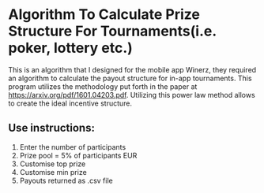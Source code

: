# Algorithm To Calculate Prize Structure For Tournaments(i.e. poker, lottery etc.)

This is an algorithm that I designed for the mobile app Winerz, they required an algorithm to calculate the payout structure for in-app tournaments. This program utilizes the methodology put forth in the paper at https://arxiv.org/pdf/1601.04203.pdf. Utilizing this power law method allows to create the ideal incentive structure.

## Use instructions:
  1. Enter the number of participants
  2. Prize pool = 5% of participants EUR
  3. Customise top prize
  4. Customise min prize
  5. Payouts returned as .csv file
